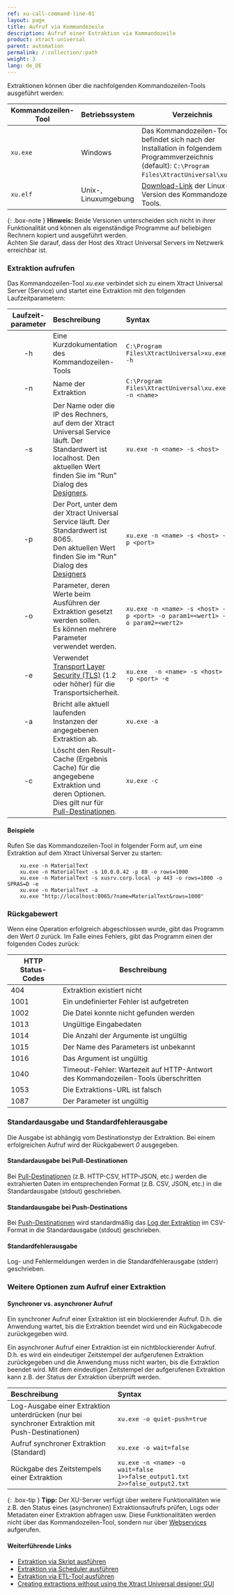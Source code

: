 ```yaml
---
ref: xu-call-command-line-01
layout: page
title: Aufruf via Kommandozeile 
description: Aufruf einer Extraktion via Kommandozeile 
product: xtract-universal
parent: automation
permalink: /:collection/:path
weight: 3
lang: de_DE
---
```

Extraktionen können über die nachfolgenden Kommandozeilen-Tools ausgeführt werden:

| Kommandozeilen-Tool | Betriebssystem  | Verzeichnis |
|---|:---|---|
| `xu.exe` | Windows  | Das Kommandozeilen-Tool befindet sich nach der Installation in folgendem Programmverzeichnis (default): `C:\Program Files\XtractUniversal\xu.exe`. |
| `xu.elf` | Unix-, Linuxumgebung | [Download-Link](https://cdn-files.theobald-software.com/download/XtractUniversal/xu.elf.tar.gz) der Linux-Version des Kommandozeilen-Tools. |

{: .box-note }
**Hinweis:** Beide Versionen unterscheiden sich nicht in ihrer Funktionalität und können als eigenständige Programme auf beliebigen Rechnern kopiert und ausgeführt werden.<br> Achten Sie darauf, dass der Host des Xtract Universal Servers im Netzwerk erreichbar ist. 

### Extraktion aufrufen
Das Kommandozeilen-Tool *xu.exe* verbindet sich zu einem Xtract Universal Server (Service) und startet eine Extraktion mit den folgenden Laufzeitparametern:

| Laufzeit-<br>parameter   | Beschreibung | Syntax  |
|:---:|:---|:---|
| -h        |  Eine Kurzdokumentation des Kommandozeilen-Tools  |   `C:\Program Files\XtractUniversal>xu.exe -h` |
| -n   |  Name der Extraktion  | `C:\Program Files\XtractUniversal\xu.exe -n <name>` |
|   -s       |  Der Name oder die IP des Rechners, auf dem der Xtract Universal Service läuft. Der Standardwert ist localhost. Den aktuellen Wert finden Sie im "Run" Dialog des [Designers](../erste-schritte/designer-overview#hauptmenüleiste-1).|  `xu.exe -n <name> -s <host>`|
| -p    | Der Port, unter dem der Xtract Universal Service läuft. Der Standardwert ist 8065. <br> Den aktuellen Wert finden Sie im "Run" Dialog des [Designers](../erste-schritte/designer-overview#hauptmenüleiste-1)  | `xu.exe -n <name> -s <host> -p <port>` |
|  -o     | Parameter, deren Werte beim Ausführen der Extraktion gesetzt werden sollen. <br> Es können mehrere Parameter verwendet werden. | `xu.exe -n <name> -s <host> -p <port> -o param1=<wert1> -o param2=<wert2>`|
|  -e  | Verwendet [Transport Layer Security (TLS)](https://docs.microsoft.com/en-us/windows/win32/secauthn/transport-layer-security-protocol) (1.2 oder höher) für die Transportsicherheit. |   `xu.exe  -n <name> -s <host> -p <port> -e`|
| -a    |Bricht alle aktuell laufenden Instanzen der angegebenen Extraktion ab. | `xu.exe -a` |
|  -c   | Löscht den Result-Cache (Ergebnis Cache) für die angegebene Extraktion und deren Optionen.<br> Dies gilt nur für [Pull-Destinationen](../xu-destinationen#pull--und-push-destinationen). | `xu.exe -c` |  

#### Beispiele
Rufen Sie das Kommandozeilen-Tool in folgender Form auf, um eine Extraktion auf dem Xtract Universal Server zu starten:
```
    xu.exe -n MaterialText
    xu.exe -n MaterialText -s 10.0.0.42 -p 80 -o rows=1000
    xu.exe -n MaterialText -s xusrv.corp.local -p 443 -o rows=1000 -o SPRAS=D -e
    xu.exe -n MaterialText -a
    xu.exe "http://localhost:8065/?name=MaterialText&rows=1000"
```

### Rückgabewert 
Wenn eine Operation erfolgreich abgeschlossen wurde, gibt das Programm den Wert *0* zurück. Im Falle eines Fehlers, gibt das Programm einen der folgenden Codes zurück:

|HTTP Status-Codes	|Beschreibung|
|---|---|
|404 |	Extraktion existiert nicht|
|1001|	Ein undefinierter Fehler ist aufgetreten|
|1002|	Die Datei konnte nicht gefunden werden|
|1013|	Ungültige Eingabedaten|
|1014|	Die Anzahl der Argumente ist ungültig|
|1015|	Der Name des Parameters ist unbekannt|
|1016|	Das Argument ist ungültig|
|1040|	Timeout-Fehler: Wartezeit auf HTTP-Antwort des Kommandozeilen-Tools überschritten |
|1053|	Die Extraktions-URL ist falsch |
|1087|	Der Parameter ist ungültig |

### Standardausgabe und Standardfehlerausgabe
Die Ausgabe ist abhängig vom Destinationstyp der Extraktion. Bei einem erfolgreichen Aufruf wird der Rückgabewert *0* ausgegeben.

#### Standardausgabe bei Pull-Destinationen
Bei [Pull-Destinationen](../xu-destinationen#pull--und-push-destinationen) (z.B. HTTP-CSV, HTTP-JSON, etc.) werden die extrahierten Daten im entsprechenden Format (z.B. CSV, JSON, etc.) in die Standardausgabe (stdout) geschrieben.

#### Standardausgabe bei Push-Destinations
Bei [Push-Destinationen](../xu-destinationen#pull--und-push-destinationen) wird standardmäßig das [Log der Extraktion](../logging/log-zugriff-ueber-designer#extraktions-logs) im CSV-Format in die Standardausgabe (stdout) geschrieben. 

#### Standardfehlerausgabe
Log- und Fehlermeldungen werden in die Standardfehlerausgabe (stderr) geschrieben.

### Weitere Optionen zum Aufruf einer Extraktion

#### Synchroner vs. asynchroner Aufruf
Ein synchroner Aufruf einer Extraktion ist ein blockierender Aufruf. D.h. die Anwendung wartet, bis die Extraktion beendet wird und ein Rückgabecode zurückgegeben wird.

Ein asynchroner Aufruf einer Extraktion ist ein nichtblockierender Aufruf. D.h. es wird ein eindeutiger Zeitstempel der aufgerufenen Extraktion zurückgegeben und die Anwendung muss nicht warten, bis die Extraktion beendet wird. Mit dem eindeutigen Zeitstempel der aufgerufenen Extraktion kann z.B. der Status der Extraktion überprüft werden. 

|Beschreibung	|Syntax|
|:---|:---|
|Log-Ausgabe einer Extraktion unterdrücken (nur bei synchroner Extraktion mit Push-Destinationen) |`xu.exe -o quiet-push=true`|
|Aufruf synchroner Extraktion (Standard)|	`xu.exe -o wait=false`|
|Rückgabe des Zeitstempels einer Extraktion |`xu.exe -n <name> -o wait=false 1>>false_output1.txt 2>>false_output2.txt`|

{: .box-tip }
**Tipp:** Der XU-Server verfügt über weitere Funktionalitäten wie z.B. den Status eines (asynchronen) Extraktionsaufrufs prüfen, Logs oder Metadaten einer Extraktion abfragen usw. Diese Funktionalitäten werden nicht über das Kommandozeilen-Tool, sondern nur über [Webservices](./call-via-webservice#weitere-webservices) aufgerufen.

#### Weiterführende Links
- [Extraktion via Skript ausführen](./call-via-script)
- [Extraktion via Scheduler ausführen](./call-via-scheduler)
- [Extraktion via ETL-Tool ausführen](./call-via-etl)
- [Creating extractions without using the Xtract Universal designer GUI](https://kb.theobald-software.com/xtract-universal/explanation-of-using-config-command-line-tool)
